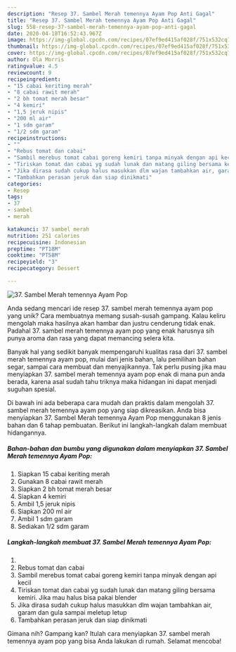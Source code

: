 ```yaml
---
description: "Resep 37. Sambel Merah temennya Ayam Pop Anti Gagal"
title: "Resep 37. Sambel Merah temennya Ayam Pop Anti Gagal"
slug: 558-resep-37-sambel-merah-temennya-ayam-pop-anti-gagal
date: 2020-04-18T16:52:43.967Z
image: https://img-global.cpcdn.com/recipes/07ef9ed415af028f/751x532cq70/37-sambel-merah-temennya-ayam-pop-foto-resep-utama.jpg
thumbnail: https://img-global.cpcdn.com/recipes/07ef9ed415af028f/751x532cq70/37-sambel-merah-temennya-ayam-pop-foto-resep-utama.jpg
cover: https://img-global.cpcdn.com/recipes/07ef9ed415af028f/751x532cq70/37-sambel-merah-temennya-ayam-pop-foto-resep-utama.jpg
author: Ola Morris
ratingvalue: 4.5
reviewcount: 9
recipeingredient:
- "15 cabai keriting merah"
- "8 cabai rawit merah"
- "2 bh tomat merah besar"
- "4 kemiri"
- "1,5 jeruk nipis"
- "200 ml air"
- "1 sdm garam"
- "1/2 sdm garam"
recipeinstructions:
- ""
- "Rebus tomat dan cabai"
- "Sambil merebus tomat cabai goreng kemiri tanpa minyak dengan api kecil"
- "Tiriskan tomat dan cabai yg sudah lunak dan matang giling bersama kemiri. Jika mau halus bisa pakai blender"
- "Jika dirasa sudah cukup halus masukkan dlm wajan tambahkan air, garam dan gula sampai meletup letup"
- "Tambahkan perasan jeruk dan siap dinikmati"
categories:
- Resep
tags:
- 37
- sambel
- merah

katakunci: 37 sambel merah 
nutrition: 251 calories
recipecuisine: Indonesian
preptime: "PT18M"
cooktime: "PT58M"
recipeyield: "3"
recipecategory: Dessert

---
```



![37. Sambel Merah temennya Ayam Pop](https://img-global.cpcdn.com/recipes/07ef9ed415af028f/751x532cq70/37-sambel-merah-temennya-ayam-pop-foto-resep-utama.jpg)

Anda sedang mencari ide resep 37. sambel merah temennya ayam pop yang unik? Cara membuatnya memang susah-susah gampang. Kalau keliru mengolah maka hasilnya akan hambar dan justru cenderung tidak enak. Padahal 37. sambel merah temennya ayam pop yang enak harusnya sih punya aroma dan rasa yang dapat memancing selera kita.

Banyak hal yang sedikit banyak mempengaruhi kualitas rasa dari 37. sambel merah temennya ayam pop, mulai dari jenis bahan, lalu pemilihan bahan segar, sampai cara membuat dan menyajikannya. Tak perlu pusing jika mau menyiapkan 37. sambel merah temennya ayam pop enak di mana pun anda berada, karena asal sudah tahu triknya maka hidangan ini dapat menjadi suguhan spesial.




Di bawah ini ada beberapa cara mudah dan praktis dalam mengolah 37. sambel merah temennya ayam pop yang siap dikreasikan. Anda bisa menyiapkan 37. Sambel Merah temennya Ayam Pop menggunakan 8 jenis bahan dan 6 tahap pembuatan. Berikut ini langkah-langkah dalam membuat hidangannya.

<!--inarticleads1-->

##### Bahan-bahan dan bumbu yang digunakan dalam menyiapkan 37. Sambel Merah temennya Ayam Pop:

1. Siapkan 15 cabai keriting merah
1. Gunakan 8 cabai rawit merah
1. Siapkan 2 bh tomat merah besar
1. Siapkan 4 kemiri
1. Ambil 1,5 jeruk nipis
1. Siapkan 200 ml air
1. Ambil 1 sdm garam
1. Sediakan 1/2 sdm garam




<!--inarticleads2-->

##### Langkah-langkah membuat 37. Sambel Merah temennya Ayam Pop:

1. 
1. Rebus tomat dan cabai
1. Sambil merebus tomat cabai goreng kemiri tanpa minyak dengan api kecil
1. Tiriskan tomat dan cabai yg sudah lunak dan matang giling bersama kemiri. Jika mau halus bisa pakai blender
1. Jika dirasa sudah cukup halus masukkan dlm wajan tambahkan air, garam dan gula sampai meletup letup
1. Tambahkan perasan jeruk dan siap dinikmati




Gimana nih? Gampang kan? Itulah cara menyiapkan 37. sambel merah temennya ayam pop yang bisa Anda lakukan di rumah. Selamat mencoba!
